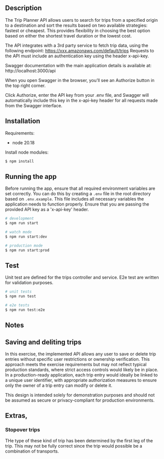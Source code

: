 ## Description

The Trip Planner API allows users to search for trips from a specified origin to a destination and sort the results based on two available strategies: fastest or cheapest. This provides flexibility in choosing the best option based on either the shortest travel duration or the lowest cost.

The API integrates with a 3rd party service to fetch trip data, using the following endpoint: https://xxx.amazonaws.com/default/trips
Requests to the API must include an authentication key using the header x-api-key.

Swagger documentation with the main application details is available at: http://localhost:3000/api

When you open Swagger in the browser, you’ll see an Authorize button in the top right corner.

Click Authorize, enter the API key from your .env file, and Swagger will automatically include this key in the x-api-key header for all requests made from the Swagger interface.

## Installation


Requirements: 

- node 20.18


Install node modules:

```bash
$ npm install
```

## Running the app

Before running the app, ensure that all required environment variables are set correctly. 
You can do this by creating a `.env` file in the root directory based on `.env.example`. This file includes all necessary variables the application needs to function properly.
Ensure that you are passing the provided API key as a 'x-api-key' header.

```bash
# development
$ npm run start

# watch mode
$ npm run start:dev

# production mode
$ npm run start:prod
```


## Test

Unit test are defined for the trips controller and service. 
E2e test are written for validation purposes.

```bash
# unit tests
$ npm run test

# e2e tests
$ npm run test:e2e

```

## Notes

## Saving and deliting trips

In this exercise, the implemented API allows any user to save or delete trip entries without specific user restrictions or ownership verification. This approach meets the exercise requirements but may not reflect typical production standards, where strict access controls would likely be in place. In a production-ready application, each trip entry would ideally be linked to a unique user identifier, with appropriate authorization measures to ensure only the owner of a trip entry can modify or delete it.

This design is intended solely for demonstration purposes and should not be assumed as secure or privacy-compliant for production environments.

## Extras, 

### Stopover trips

THe type of these kind of trip has been determined by the first leg of the trip. This may not be fully correct since the trip would possible be a combination of transports.